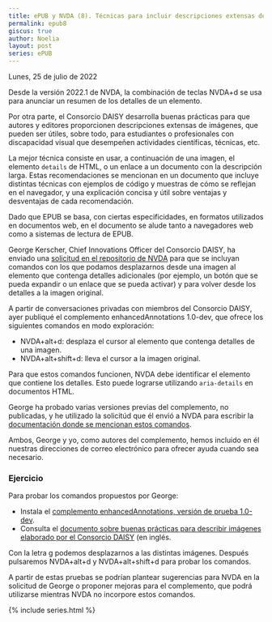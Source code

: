 ```yaml
---
title: ePUB y NVDA (8). Técnicas para incluir descripciones extensas de imágenes
permalink: epub8
giscus: true
author: Noelia
layout: post
series: ePUB
---
```


<footer>Lunes, 25 de julio de 2022</footer>

Desde la versión 2022.1 de NVDA, la combinación de teclas NVDA+d se usa para anunciar un resumen de los detalles de un elemento.

Por otra parte, el Consorcio DAISY desarrolla buenas prácticas para que autores y editores proporcionen descripciones extensas de imágenes, que pueden ser útiles, sobre todo, para estudiantes o profesionales con discapacidad visual que desempeñen actividades científicas, técnicas, etc.

La mejor técnica consiste en usar, a continuación de una imagen, el elemento `details` de HTML, o un enlace a un documento con la descripción larga. Estas recomendaciones se mencionan en un documento que incluye distintas técnicas con ejemplos de código y muestras de cómo se reflejan en el navegador, y una explicación concisa y útil sobre ventajas y desventajas de cada recomendación.

Dado que EPUB se basa, con ciertas especificidades, en formatos utilizados en documentos web, en el documento se alude tanto a navegadores web como a sistemas de lectura de EPUB.

George Kerscher, Chief Innovations Officer del Consorcio DAISY, ha enviado una [solicitud en el repositorio de NVDA](https://github.com/nvaccess/nvda/issues/13940) para que se incluyan comandos con los que podamos desplazarnos desde una imagen al elemento que contenga detalles adicionales (por ejemplo, un botón que se pueda expandir o un enlace que se pueda activar) y para volver desde los detalles a la imagen original.

A partir de conversaciones privadas con miembros del Consorcio DAISY, ayer publiqué el complemento enhancedAnnotations 1.0-dev, que ofrece los siguientes comandos en modo exploración:

- NVDA+alt+d: desplaza el cursor al elemento que contenga detalles de una imagen.
- NVDA+alt+shift+d: lleva el cursor a la imagen original.

Para que estos comandos funcionen, NVDA debe identificar el elemento que contiene los detalles. Esto puede lograrse utilizando `aria-details` en documentos HTML.

George ha probado varias versiones previas del complemento, no publicadas, y he utilizado la solicitúd que él envió a NVDA para escribir la [documentación donde se mencionan estos comandos](https://github.com/nvdaes/enhancedAnnotations).

Ambos, George y yo, como autores del complemento, hemos incluido en él nuestras direcciones de correo electrónico para ofrecer ayuda cuando sea necesario.

### Ejercicio

Para probar los comandos propuestos por George:

- Instala el [complemento enhancedAnnotations, versión de prueba 1.0-dev](https://github.com/nvdaes/enhancedAnnotations/releases/download/1.0-dev/enhancedAnnotations-1.0-dev.nvda-addon).
- Consulta el [documento sobre buenas prácticas para describir imágenes elaborado por el Consorcio DAISY](https://htmlpreview.github.io/?https://github.com/daisy/transitiontoepub/blob/main/drafts/extended-desc/ExtendedDescriptionsBestPractices.html) (en inglés.

Con la letra g podemos desplazarnos a las distintas imágenes. Después pulsaremos NVDA+alt+d y NVDA+alt+shift+d para probar los comandos.

A partir de estas pruebas se podrían plantear sugerencias para NVDA en la solicitud de George o proponer mejoras para el complemento, que podrá utilizarse mientras NVDA no incorpore estos comandos.

{% include series.html %}
